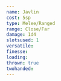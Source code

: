 ```yaml
---
name: Javlin
cost: 5sp
type: Melee/Ranged
range: Close/Far
damage: 1d4
slotsused: 1
versatile: 
finesse: 
loading: 
thrown: true
twohanded:
---
```

